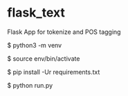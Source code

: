 # flask_text
Flask App for tokenize and POS tagging

$ python3 -m venv

$ source env/bin/activate

$ pip install -Ur requirements.txt

$ python run.py
